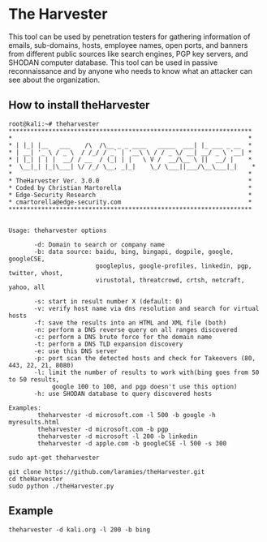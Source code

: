 # The Harvester
This tool can be used by penetration testers for gathering information of emails, sub-domains, hosts, employee names, open ports, and banners from different public sources like search engines, PGP key servers, and SHODAN computer database. This tool can be used in passive reconnaissance and by anyone who needs to know what an attacker can see about the organization.

## How to install theHarvester
```
root@kali:~# theharvester
*******************************************************************
*                                                                 *
* | |_| |__   ___    /\  /\__ _ _ ____   _____  ___| |_ ___ _ __  *
* | __| '_ \ / _ \  / /_/ / _` | '__\ \ / / _ \/ __| __/ _ \ '__| *
* | |_| | | |  __/ / __  / (_| | |   \ V /  __/\__ \ ||  __/ |    *
*  \__|_| |_|\___| \/ /_/ \__, _|_|    \_/ \___||___/\__\___|_|    *
*                                                                 *
* TheHarvester Ver. 3.0.0                                         *
* Coded by Christian Martorella                                   *
* Edge-Security Research                                          *
* cmartorella@edge-security.com                                   *
*******************************************************************


Usage: theharvester options

       -d: Domain to search or company name
       -b: data source: baidu, bing, bingapi, dogpile, google, googleCSE,
                        googleplus, google-profiles, linkedin, pgp, twitter, vhost,
                        virustotal, threatcrowd, crtsh, netcraft, yahoo, all

       -s: start in result number X (default: 0)
       -v: verify host name via dns resolution and search for virtual hosts
       -f: save the results into an HTML and XML file (both)
       -n: perform a DNS reverse query on all ranges discovered
       -c: perform a DNS brute force for the domain name
       -t: perform a DNS TLD expansion discovery
       -e: use this DNS server
       -p: port scan the detected hosts and check for Takeovers (80, 443, 22, 21, 8080)
       -l: limit the number of results to work with(bing goes from 50 to 50 results,
            google 100 to 100, and pgp doesn't use this option)
       -h: use SHODAN database to query discovered hosts

Examples:
        theharvester -d microsoft.com -l 500 -b google -h myresults.html
        theharvester -d microsoft.com -b pgp
        theharvester -d microsoft -l 200 -b linkedin
        theharvester -d apple.com -b googleCSE -l 500 -s 300
```
```
sudo apt-get theharvester
```
```
git clone https://github.com/laramies/theHarvester.git
cd theHarvester
sudo python ./theHarvester.py
```
## Example
```
theharvester -d kali.org -l 200 -b bing
```
